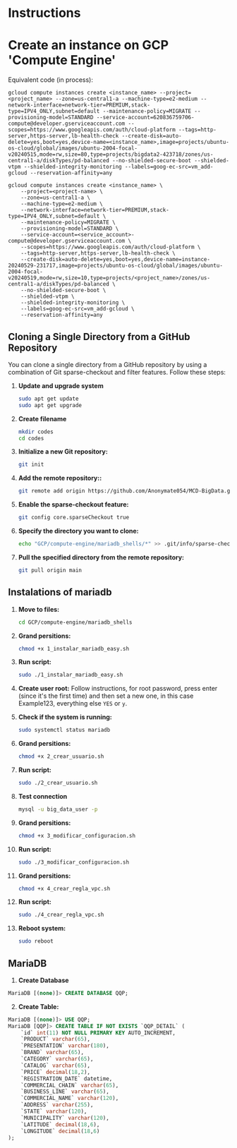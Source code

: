 # Instructions

# Create an instance on GCP 'Compute Engine'

Equivalent code (in process):

```
gcloud compute instances create <instance_name> --project=<project_name> --zone=us-central1-a --machine-type=e2-medium --network-interface=network-tier=PREMIUM,stack-type=IPV4_ONLY,subnet=default --maintenance-policy=MIGRATE --provisioning-model=STANDARD --service-account=620836759706-compute@developer.gserviceaccount.com --scopes=https://www.googleapis.com/auth/cloud-platform --tags=http-server,https-server,lb-health-check --create-disk=auto-delete=yes,boot=yes,device-name=<instance_name>,image=projects/ubuntu-os-cloud/global/images/ubuntu-2004-focal-v20240515,mode=rw,size=80,type=projects/bigdata2-423718/zones/us-central1-a/diskTypes/pd-balanced --no-shielded-secure-boot --shielded-vtpm --shielded-integrity-monitoring --labels=goog-ec-src=vm_add-gcloud --reservation-affinity=any
```

```
gcloud compute instances create <instance_name> \
    --project=<project-name> \
    --zone=us-central1-a \
    --machine-type=e2-medium \
    --network-interface=network-tier=PREMIUM,stack-type=IPV4_ONLY,subnet=default \
    --maintenance-policy=MIGRATE \
    --provisioning-model=STANDARD \
    --service-account=<service_account>-compute@developer.gserviceaccount.com \
    --scopes=https://www.googleapis.com/auth/cloud-platform \
    --tags=http-server,https-server,lb-health-check \
    --create-disk=auto-delete=yes,boot=yes,device-name=instance-20240529-231717,image=projects/ubuntu-os-cloud/global/images/ubuntu-2004-focal-v20240519,mode=rw,size=10,type=projects/<project_name>/zones/us-central1-a/diskTypes/pd-balanced \
    --no-shielded-secure-boot \
    --shielded-vtpm \
    --shielded-integrity-monitoring \
    --labels=goog-ec-src=vm_add-gcloud \
    --reservation-affinity=any
```

## Cloning a Single Directory from a GitHub Repository

You can clone a single directory from a GitHub repository by using a combination of Git sparse-checkout and filter features. Follow these steps:

1. **Update and upgrade system**
    ```bash
    sudo apt get update
    sudo apt get upgrade
    ```

2. **Create filename**
    ```bash
    mkdir codes
    cd codes
    ```

3. **Initialize a new Git repository:**
    ```bash
    git init
    ```

4. **Add the remote repository::**
    ```bash
    git remote add origin https://github.com/Anonymate054/MCD-BigData.git
    ```

5. **Enable the sparse-checkout feature:**
    ```bash
    git config core.sparseCheckout true
    ```

6. **Specify the directory you want to clone:**
    ```bash
    echo "GCP/compute-engine/mariadb_shells/*" >> .git/info/sparse-checkout
    ```

7. **Pull the specified directory from the remote repository:**
    ```bash
    git pull origin main
    ```

## Instalations of mariadb

1. **Move to files:**
    ```bash
    cd GCP/compute-engine/mariadb_shells
    ```

2. **Grand persitions:**
    ```bash
    chmod +x 1_instalar_mariadb_easy.sh
    ```

3. **Run script:**
    ```bash
    sudo ./1_instalar_mariadb_easy.sh
    ```

4. **Create user root:**
    Follow instructions, for root password, press enter (since it's the first time) and then set a new one, in this case Example123, everything else `YES` or `y`.

5. **Check if the system is running:**
    ```bash
    sudo systemctl status mariadb
    ```

6. **Grand persitions:**
    ```bash
    chmod +x 2_crear_usuario.sh
    ```

7. **Run script:**
    ```bash
    sudo ./2_crear_usuario.sh
    ```

8. **Test connection**
    ```bash
    mysql -u big_data_user -p
    ```
    
9. **Grand persitions:**
    ```bash
    chmod +x 3_modificar_configuracion.sh
    ```

10. **Run script:**
    ```bash
    sudo ./3_modificar_configuracion.sh
    ```

11. **Grand persitions:**
    ```bash
    chmod +x 4_crear_regla_vpc.sh
    ```

12. **Run script:**
    ```bash
    sudo ./4_crear_regla_vpc.sh
    ```

13. **Reboot system:**
    ```bash
    sudo reboot
    ```

## MariaDB

1. **Create Database**
```sql
MariaDB [(none)]> CREATE DATABASE QQP;
```

2. **Create Table:**

```sql
MariaDB [(none)]> USE QQP;
MariaDB [QQP]> CREATE TABLE IF NOT EXISTS `QQP_DETAIL` (
    `id` int(11) NOT NULL PRIMARY KEY AUTO_INCREMENT,
    `PRODUCT` varchar(65),
    `PRESENTATION` varchar(180),
    `BRAND` varchar(65),
    `CATEGORY` varchar(65),
    `CATALOG` varchar(65),
    `PRICE` decimal(18,2),
    `REGISTRATION_DATE` datetime,
    `COMMERCIAL_CHAIN` varchar(65),
    `BUSINESS_LINE` varchar(65),
    `COMMERCIAL_NAME` varchar(120),
    `ADDRESS` varchar(255),
    `STATE` varchar(120),
    `MUNICIPALITY` varchar(120),
    `LATITUDE` decimal(18,6),
    `LONGITUDE` decimal(18,6)
);
```
